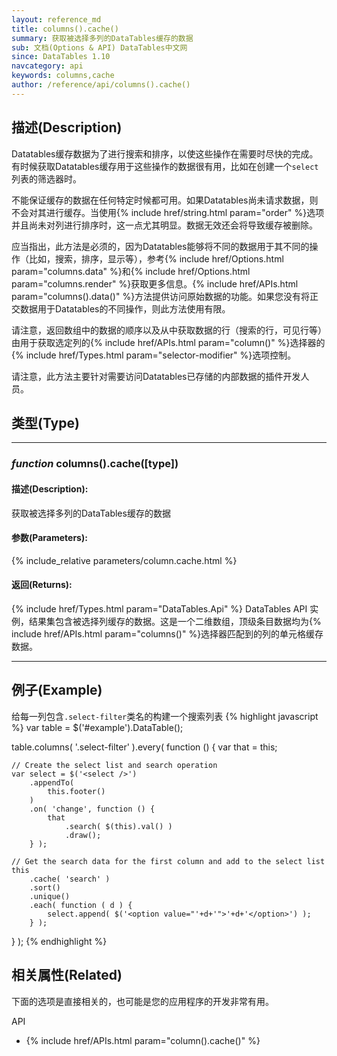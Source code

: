 ```yaml
---
layout: reference_md
title: columns().cache()
summary: 获取被选择多列的DataTables缓存的数据
sub: 文档(Options & API) DataTables中文网
since: DataTables 1.10
navcategory: api
keywords: columns,cache
author: /reference/api/columns().cache()
---
```


## 描述(Description)
Datatables缓存数据为了进行搜索和排序，以使这些操作在需要时尽快的完成。有时候获取Datatables缓存用于这些操作的数据很有用，比如在创建一个`select`列表的筛选器时。

不能保证缓存的数据在任何特定时候都可用。如果Datatables尚未请求数据，则不会对其进行缓存。当使用{% include href/string.html param="order" %}选项并且尚未对列进行排序时，这一点尤其明显。数据无效还会将导致缓存被删除。

应当指出，此方法是必须的，因为Datatables能够将不同的数据用于其不同的操作（比如，搜索，排序，显示等），参考{% include href/Options.html param="columns.data" %}和{% include href/Options.html param="columns.render" %}获取更多信息。{% include href/APIs.html param="columns().data()" %}方法提供访问原始数据的功能。如果您没有将正交数据用于Datatables的不同操作，则此方法使用有限。

请注意，返回数组中的数据的顺序以及从中获取数据的行（搜索的行，可见行等）由用于获取选定列的{% include href/APIs.html param="column()" %}选择器的{% include href/Types.html param="selector-modifier" %}选项控制。

请注意，此方法主要针对需要访问Datatables已存储的内部数据的插件开发人员。


## 类型(Type)
---
    
### _function_ **columns().cache([type])**   

#### 描述(Description):
获取被选择多列的DataTables缓存的数据

     
#### 参数(Parameters):
{% include_relative parameters/column.cache.html %}

#### 返回(Returns):
{% include href/Types.html param="DataTables.Api" %}
DataTables API 实例，结果集包含被选择列缓存的数据。这是一个二维数组，顶级条目数据均为{% include href/APIs.html param="columns()" %}选择器匹配到的列的单元格缓存数据。

--- 
    
## 例子(Example)

给每一列包含`.select-filter`类名的构建一个搜索列表
{% highlight javascript %}
var table = $('#example').DataTable();
 
table.columns( '.select-filter' ).every( function () {
    var that = this;
 
    // Create the select list and search operation
    var select = $('<select />')
        .appendTo(
            this.footer()
        )
        .on( 'change', function () {
            that
                .search( $(this).val() )
                .draw();
        } );
 
    // Get the search data for the first column and add to the select list
    this
        .cache( 'search' )
        .sort()
        .unique()
        .each( function ( d ) {
            select.append( $('<option value="'+d+'">'+d+'</option>') );
        } );
} );
{% endhighlight %}



## 相关属性(Related)
下面的选项是直接相关的，也可能是您的应用程序的开发非常有用。

API

- {% include href/APIs.html param="column().cache()" %}

